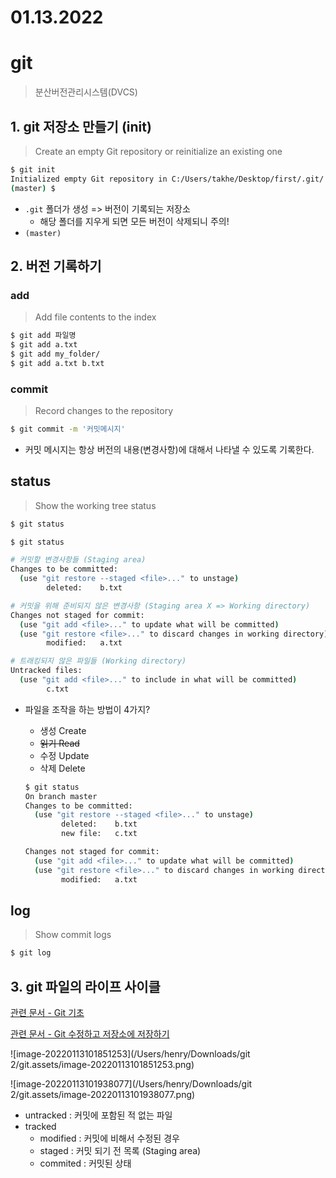 # 01.13.2022

# git

> 분산버전관리시스템(DVCS)

## 1. git 저장소 만들기 (init)

> Create an empty Git repository or reinitialize an existing one

```bash
$ git init
Initialized empty Git repository in C:/Users/takhe/Desktop/first/.git/
(master) $
```

* `.git` 폴더가 생성 => 버전이 기록되는 저장소 
  * 해당 폴더를 지우게 되면 모든 버전이 삭제되니 주의!
* `(master)` 

## 2. 버전 기록하기

### add

>  Add file contents to the index

```bash
$ git add 파일명 
$ git add a.txt
$ git add my_folder/
$ git add a.txt b.txt
```

###  commit

> Record changes to the repository

````bash
$ git commit -m '커밋메시지'
````

* 커밋 메시지는 항상 버전의 내용(변경사항)에 대해서 나타낼 수 있도록 기록한다.

## status

> Show the working tree status

```bash
$ git status
```

```bash
$ git status

# 커밋할 변경사항들 (Staging area)
Changes to be committed:
  (use "git restore --staged <file>..." to unstage)
        deleted:    b.txt

# 커밋을 위해 준비되지 않은 변경사항 (Staging area X => Working directory)
Changes not staged for commit:
  (use "git add <file>..." to update what will be committed)
  (use "git restore <file>..." to discard changes in working directory)
        modified:   a.txt

# 트래킹되지 않은 파일들 (Working directory)
Untracked files:
  (use "git add <file>..." to include in what will be committed)
        c.txt

```

* 파일을 조작을 하는 방법이 4가지?

  * 생성 Create
  * ~~읽기 Read~~ 
  * 수정 Update
  * 삭제 Delete

  ```bash
  $ git status
  On branch master
  Changes to be committed:
    (use "git restore --staged <file>..." to unstage)
          deleted:    b.txt
          new file:   c.txt
  
  Changes not staged for commit:
    (use "git add <file>..." to update what will be committed)
    (use "git restore <file>..." to discard changes in working directory)
          modified:   a.txt
  ```

## log

>  Show commit logs

```bash
$ git log
```



## 3. git 파일의 라이프 사이클

[관련 문서 - Git 기초](https://git-scm.com/book/ko/v2/%EC%8B%9C%EC%9E%91%ED%95%98%EA%B8%B0-Git-%EA%B8%B0%EC%B4%88)

[관련 문서 - Git 수정하고 저장소에 저장하기](https://git-scm.com/book/ko/v2/Git%EC%9D%98-%EA%B8%B0%EC%B4%88-%EC%88%98%EC%A0%95%ED%95%98%EA%B3%A0-%EC%A0%80%EC%9E%A5%EC%86%8C%EC%97%90-%EC%A0%80%EC%9E%A5%ED%95%98%EA%B8%B0)

![image-20220113101851253](/Users/henry/Downloads/git 2/git.assets/image-20220113101851253.png)

![image-20220113101938077](/Users/henry/Downloads/git 2/git.assets/image-20220113101938077.png)

* untracked : 커밋에 포함된 적 없는 파일
* tracked 
  * modified : 커밋에 비해서 수정된 경우
  * staged : 커밋 되기 전 목록 (Staging area)
  * commited : 커밋된 상태

